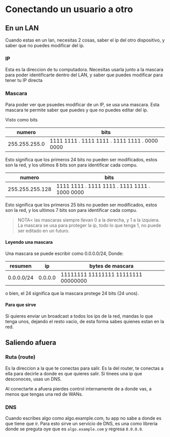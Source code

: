 # Conectando un usuario a otro

## En un LAN

Cuando estas en un lan, necesitas 2 cosas, saber el ip del otro dispositivo, y saber que no puedes modificar del ip.

### IP

Esta es la direccion de tu computadora. Necesitas usarla junto a la mascara para poder identificarte dentro del LAN, y saber que puedes modificar para tener tu IP directa

### Mascara

Para poder ver que psuedes modificar de un IP, se usa una mascara. Esta mascara te permite saber que puedes y que no puedes editar del ip.

Visto como bits

|numero|bits|
|-|-|
|255.255.255.0|1111 1111 . 1111 1111 . 1111 1111 . 0000 0000|

Esto significa que los primeros 24 bits no pueden ser modificados, estos son la red, y los ultimos 8 bits son para identificar cada compu.

|numero|bits|
|-|-|
|255.255.255.128|1111 1111 . 1111 1111 . 1111 1111 . 1000 0000|

Esto significa que los primeros 25 bits no pueden ser modificados, estos son la red, y los ultimos 7 bits son para identificar cada compu.

> NOTA< las mascaras siempre llevan 0 a la derecha, y 1 a la izquiera. La mascara se usa para proteger la ip, todo lo que tenga 1, no puede ser editado en un futuro.

#### Leyendo una mascara

Una mascara se puede escribir como 0.0.0.0/24, Donde:

|resumen|ip| bytes de mascara|
|-|-|-|
|0.0.0.0/24|0.0.0.0|11111111 11111111 11111111 00000000|

o bien, el 24 significa que la mascara protege 24 bits (24 unos). 

#### Para que sirve

Si quieres enviar un broadcast a todos los ips de la red, mandas lo que tenga unos, dejando el resto vacio, de esta forma sabes quienes estan en la red.

## Saliendo afuera

### Ruta (route)

Es la direccion a la que te conectas para salir. Es la del router, te conectas a ella para decirle a donde es que quieres salir. Si tinees una ip que desconoces, usas un DNS.

Al conectarte a afuera pierdes control internamente de a donde vas, a menos que tengas una red de WANs.

### DNS

Cuando escribes algo como algo.example.com, tu app no sabe a donde es que tiene que ir. Para esto sirve un servicio de DNS, es una como libreria donde se preguta oye que es `algo.example.com` y regresa `0.0.0.0`.

